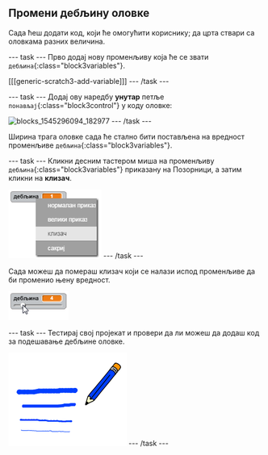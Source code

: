 ## Промени дебљину оловке

Сада ћеш додати код, који ће омогућити кориснику; да црта ствари са оловкама разних величина.

\--- task \--- Прво додај нову променљиву која ће се звати `дебљина`{:class="block3variables"}.

[[[generic-scratch3-add-variable]]] \--- /task \---

\--- task \--- Додај ову наредбу **унутар** петље `понављај`{:class="block3control"} у коду оловке:

![blocks_1545296094_182977](images/blocks_1545296094_182977.png) \--- /task \---

Ширина трага оловке сада ће стално бити постављена на вредност променљиве `дебљина`{:class="block3variables"}.

\--- task \--- Кликни десним тастером миша на променљиву `дебљина`{:class="block3variables"} приказану на Позорници, а затим кликни на **клизач**.

![снимак екрана](images/paint-slider.png) \--- /task \---

Сада можеш да помераш клизач који се налази испод променљиве да би променио њену вредност.

![снимак екрана](images/paint-slider-change.png)

\--- task \--- Тестирај свој пројекат и провери да ли можеш да додаш код за подешавање дебљине оловке.

![снимак екрана](images/paint-width-test.png) \--- /task \---